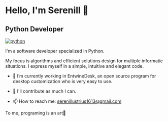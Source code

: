 # Hello, I'm Serenill 👋

## Python Developer 

[![python](https://cdn3.emoji.gg/emojis/1887_python.png)](https://emoji.gg/emoji/1887_python)

I'm a software developer specialized in Python. 

My focus is algorithms and efficient solutions design for multiple informatic situations. I express myself in a simple, intuitive and elegant code.

- 🌱 I’m currently working in EntwineDesk, an open source program for desktop customization who is very easy to use.  

- 💞️ I'll contribute as much I can.  

- 📫 How to reach me: serenillustrius1613@gmail.com

To me, programing is an art🎨
